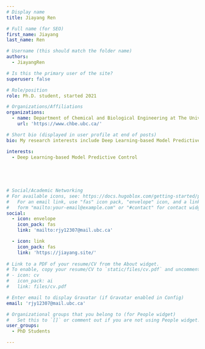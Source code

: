 ```yaml
---
# Display name
title: Jiayang Ren

# Full name (for SEO)
first_name: Jiayang
last_name: Ren

# Username (this should match the folder name)
authors:
  - JiayangRen

# Is this the primary user of the site?
superuser: false

# Role/position
role: Ph.D. student, started 2021

# Organizations/Affiliations
organizations:
  - name: Department of Chemical and Biological Engineering at The University of Britis Columbia
    url: 'https://www.chbe.ubc.ca/'

# Short bio (displayed in user profile at end of posts)
bio: My research interests include Deep Learning-based Model Predictive Control.

interests:
  - Deep Learning-based Model Predictive Control
 
 

 

# Social/Academic Networking
# For available icons, see: https://docs.hugoblox.com/getting-started/page-builder/#icons
#   For an email link, use "fas" icon pack, "envelope" icon, and a link in the
#   form "mailto:your-email@example.com" or "#contact" for contact widget.
social:
  - icon: envelope
    icon_pack: fas
    link: 'mailto:rjy12307@mail.ubc.ca'

  - icon: link
    icon_pack: fas
    link: 'https://jiayang.site/'
  
# Link to a PDF of your resume/CV from the About widget.
# To enable, copy your resume/CV to `static/files/cv.pdf` and uncomment the lines below.
# - icon: cv
#   icon_pack: ai
#   link: files/cv.pdf

# Enter email to display Gravatar (if Gravatar enabled in Config)
email: 'rjy12307@mail.ubc.ca'

# Organizational groups that you belong to (for People widget)
#   Set this to `[]` or comment out if you are not using People widget.
user_groups:
  - PhD Students

---
```

